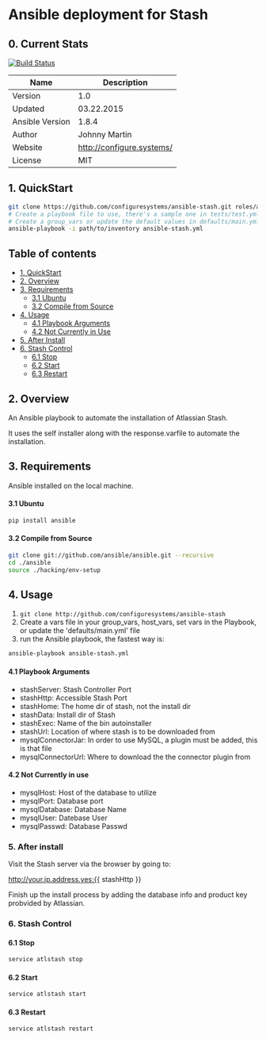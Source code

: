 # Ansible deployment for Stash

## 0. Current Stats

[![Build Status](https://travis-ci.org/configuresystems/ansible-stash.svg?branch=iss2)](https://travis-ci.org/configuresystems/ansible-stash)

|    Name         |    Description            |
| --------------- | ------------------------- |
| Version         | 1.0                       |
| Updated         | 03.22.2015                |
| Ansible Version | 1.8.4                     |
| Author          | Johnny Martin             |
| Website         | http://configure.systems/ |
| License         | MIT                       |


## 1. QuickStart

```bash
git clone https://github.com/configuresystems/ansible-stash.git roles/ansible-stash
# Create a playbook file to use, there's a sample one in tests/test.yml
# Create a group_vars or update the default values in defaults/main.yml
ansible-playbook -i path/to/inventory ansible-stash.yml
```

    
## Table of contents

- [1. QuickStart](#1-quickstart)
- [2. Overview](#2-overview)
- [3. Requirements](#3-requirements)
  - [3.1 Ubuntu](#31-ubuntu)
  - [3.2 Compile from Source](#32-compile-from-source)
- [4. Usage](#4-usage)
  - [4.1 Playbook Arguments](#41-playbook-arguments)
  - [4.2 Not Currently in Use](#41-not-currently-in-use)
- [5. After Install](#5-after-install)
- [6. Stash Control](#6-stash-control)
  - [6.1 Stop](#61-stop)
  - [6.2 Start](#62-start)
  - [6.3 Restart](#63-restart)


## 2. Overview

An Ansible playbook to automate the installation of Atlassian Stash.

It uses the self installer along with the response.varfile to automate
the installation.


## 3. Requirements

Ansible installed on the local machine.

#### 3.1 Ubuntu

```bash
pip install ansible
```

#### 3.2 Compile from Source

```bash
git clone git://github.com/ansible/ansible.git --recursive
cd ./ansible
source ./hacking/env-setup
```

## 4. Usage

1. `git clone http://github.com/configuresystems/ansible-stash`
2. Create a vars file in your group_vars, host_vars, set vars in the Playbook,
   or update the 'defaults/main.yml' file
3. run the Ansible playbook, the fastest way is:

```bash
ansible-playbook ansible-stash.yml
```

#### 4.1 Playbook Arguments

- stashServer: Stash Controller Port
- stashHttp: Accessible Stash Port
- stashHome: The home dir of stash, not the install dir
- stashData: Install dir of Stash
- stashExec: Name of the bin autoinstaller
- stashUrl: Location of where stash is to be downloaded from
- mysqlConnectorJar: In order to use MySQL, a plugin must be added, 
                     this is that file
- mysqlConnectorUrl: Where to download the the connector plugin from
  
#### 4.2 Not Currently in use
- mysqlHost: Host of the database to utilize 
- mysqlPort: Database port
- mysqlDatabase: Database Name
- mysqlUser: Datebase User
- mysqlPasswd: Database Passwd


### 5. After install

Visit the Stash server via the browser by going to:

http://your.ip.address.yes:{{ stashHttp }}

Finish up the install process by adding the database info and
product key probvided by Atlassian.

### 6. Stash Control

#### 6.1 Stop

```bash
service atlstash stop
```

#### 6.2 Start

```bash
service atlstash start
```

#### 6.3 Restart

```bash
service atlstash restart
